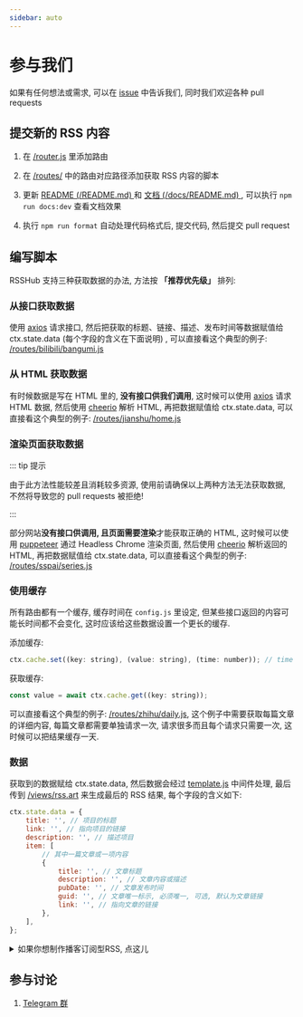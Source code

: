 ```yaml
---
sidebar: auto
---
```


# 参与我们

如果有任何想法或需求, 可以在 [issue](https://github.com/DIYgod/RSSHub/issues) 中告诉我们, 同时我们欢迎各种 pull requests

## 提交新的 RSS 内容

1.  在 [/router.js](https://github.com/DIYgod/RSSHub/blob/master/router.js) 里添加路由

1.  在 [/routes/](https://github.com/DIYgod/RSSHub/tree/master/routes) 中的路由对应路径添加获取 RSS 内容的脚本

1.  更新 [README (/README.md) ](https://github.com/DIYgod/RSSHub/blob/master/README.md) 和 [文档 (/docs/README.md) ](https://github.com/DIYgod/RSSHub/blob/master/docs/README.md), 可以执行 `npm run docs:dev` 查看文档效果

1.  执行 `npm run format` 自动处理代码格式后, 提交代码, 然后提交 pull request

## 编写脚本

RSSHub 支持三种获取数据的办法, 方法按 **「推荐优先级」** 排列:

### 从接口获取数据

使用 [axios](https://github.com/axios/axios) 请求接口, 然后把获取的标题、链接、描述、发布时间等数据赋值给 ctx.state.data (每个字段的含义在下面说明) , 可以直接看这个典型的例子: [/routes/bilibili/bangumi.js](https://github.com/DIYgod/RSSHub/blob/master/routes/bilibili/bangumi.js)

### 从 HTML 获取数据

有时候数据是写在 HTML 里的, **没有接口供我们调用**, 这时候可以使用 [axios](https://github.com/axios/axios) 请求 HTML 数据, 然后使用 [cheerio](https://github.com/cheeriojs/cheerio) 解析 HTML, 再把数据赋值给 ctx.state.data, 可以直接看这个典型的例子: [/routes/jianshu/home.js](https://github.com/DIYgod/RSSHub/blob/master/routes/jianshu/home.js)

### 渲染页面获取数据

::: tip 提示

由于此方法性能较差且消耗较多资源, 使用前请确保以上两种方法无法获取数据, 不然将导致您的 pull requests 被拒绝!

:::

部分网站**没有接口供调用, 且页面需要渲染**才能获取正确的 HTML, 这时候可以使用 [puppeteer](https://github.com/GoogleChrome/puppeteer) 通过 Headless Chrome 渲染页面, 然后使用 [cheerio](https://github.com/cheeriojs/cheerio) 解析返回的 HTML, 再把数据赋值给 ctx.state.data, 可以直接看这个典型的例子: [/routes/sspai/series.js](https://github.com/DIYgod/RSSHub/blob/master/routes/sspai/series.js)

### 使用缓存

所有路由都有一个缓存, 缓存时间在 `config.js` 里设定, 但某些接口返回的内容可能长时间都不会变化, 这时应该给这些数据设置一个更长的缓存.

添加缓存:

```js
ctx.cache.set((key: string), (value: string), (time: number)); // time 为缓存时间, 单位为秒
```

获取缓存:

```js
const value = await ctx.cache.get((key: string));
```

可以直接看这个典型的例子: [/routes/zhihu/daily.js](https://github.com/DIYgod/RSSHub/blob/master/routes/zhihu/daily.js), 这个例子中需要获取每篇文章的详细内容, 每篇文章都需要单独请求一次, 请求很多而且每个请求只需要一次, 这时候可以把结果缓存一天.

### 数据

获取到的数据赋给 ctx.state.data, 然后数据会经过 [template.js](https://github.com/DIYgod/RSSHub/blob/master/middleware/template.js) 中间件处理, 最后传到 [/views/rss.art](https://github.com/DIYgod/RSSHub/blob/master/views/rss.art) 来生成最后的 RSS 结果, 每个字段的含义如下:

```js
ctx.state.data = {
    title: '', // 项目的标题
    link: '', // 指向项目的链接
    description: '', // 描述项目
    item: [
        // 其中一篇文章或一项内容
        {
            title: '', // 文章标题
            description: '', // 文章内容或描述
            pubDate: '', // 文章发布时间
            guid: '', // 文章唯一标示, 必须唯一, 可选, 默认为文章链接
            link: '', // 指向文章的链接
        },
    ],
};
```

<details><summary>如果你想制作播客订阅型RSS, 点这儿</summary><br>

参考文章:

-   [Podcasts Connect 帮助 创建播客 - Apple](https://help.apple.com/itc/podcasts_connect/#/itca5b22233a)
-   [Podcasts Connect 帮助 播客最佳做法 - Apple](https://help.apple.com/itc/podcasts_connect/#/itc2b3780e76)
-   RSS 格式参考: https://codepen.io/jon-walstedt/pen/jsIup
-   播客验证: https://podba.se/validate/?url=https://rsshub.app/ximalaya/album/299146/

这些字段能使你的 RSS 被泛用型播客软件订阅:

```js
ctx.state.data = {
    title: '', // 项目的标题
    link: '', // 指向项目的链接
    itunes_author: '', // 主播名字, 必须填充本字段才会被视为播客
    itunes_category: '', // 播客分类
    image: '', // 专辑图片, 作为播客源时必填
    description: '', // 描述项目
    item: [
        // 其中一篇文章或一项内容
        {
            title: '', // 文章标题
            description: '', // 文章内容或描述
            pubDate: '', // 文章发布时间
            guid: '', // 文章唯一标示, 必须唯一, 可选, 默认为文章链接
            link: '', // 指向文章的链接
            itunes_item_image: '', // 图像
            enclosure_url: '', // 音频链接
            enclosure_length: '', // 时间戳 (播放长度) , 一般是秒数
            enclosure_type: '', // [.mp3就填'audio/mpeg'] [.m4a就填'audio/x-m4a'], 或其他类型.
            itunes_duration: '', // 由enclosure_length转换为 时:分:秒
        },
    ],
};
```

</details>

## 参与讨论

1.  [Telegram 群](https://t.me/rsshub)
